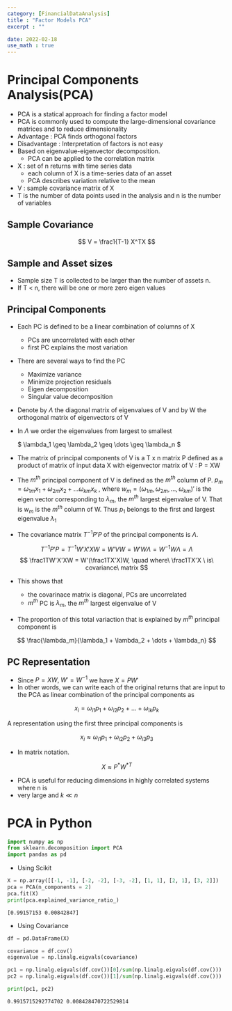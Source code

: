 ```yaml
---
category: [FinancialDataAnalysis]
title : "Factor Models PCA"
excerpt : ""

date: 2022-02-18
use_math : true
---
```


# __Principal Components Analysis(PCA)__

+ PCA is a statical approach for finding a factor model
+ PCA is commonly used to compute the large-dimensional covariance matrices and to reduce dimensionality
+ Advantage : PCA finds orthogonal factors
+ Disadvantage : Interpretation of factors is not easy
+ Based on eigenvalue-eigenvector decomposition.
    + PCA can be applied to the correlation matrix 
+ X : set of n returns with time series data
    + each column of X is a time-series data of an asset
    + PCA describes variation relative to the mean
+ V : sample covariance matrix of X
+ T is the number of data points used in the analysis and n is the number of variables

## __Sample Covariance__

$$
V = \frac1{T-1} X^TX
$$

## __Sample and Asset sizes__

+ Sample size T is collected to be larger than the number of assets n.
+ If T < n, there will be one or more zero eigen values

## __Principal Components__

+ Each PC is defined to be a linear combination of columns of X
    + PCs are uncorrelated with each other
    + first PC explains the most variation
+ There are several ways to find the PC
    + Maximize variance
    + Minimize projection residuals
    + Eigen decomposition
    + Singular value decomposition

+ Denote by $\Lambda$ the diagonal matrix of eigenvalues of V and by W the orthogonal matrix of eigenvectors of V
+ In $\Lambda$ we order the eigenvalues from largest to smallest
    
    $ \lambda_1 \geq \lambda_2 \geq \dots \geq \lambda_n $
+ The matrix of principal components of V is a T x n matrix P defined as a product of matrix of input data X with eigenvector matrix of V : P = XW

+ The $m^{th}$ principal component of V is defined as the $m^{th}$ column of P. 
$p_m = \omega_{1m}x_1 + \omega_{2m}x_2 + \dots \omega_{km}x_k$ ,
where $w_m = (\omega_{1m}, \omega_{2m}, \dots, \omega_{km})'$ is the eigen vector 
corresponding to $\lambda_m$, the  $m^{th}$ largest eigenvalue of V. 
That is $w_m$ is the  $m^{th}$ column of W. 
Thus $p_1$ belongs to the first and 
largest eigenvalue $\lambda_1$

+ The covariance matrix $T^{-1}P'P$ 
of the principal components is $\Lambda$.

$$
T^{-1}P'P = T^{-1}W'X'XW = W'VW = W'W\Lambda = W^{-1}W\Lambda = \Lambda
$$
$$
\frac1TW'X'XW = W'(\frac1TX'X)W, \quad where\ \frac1TX'X \ is\ covariance\ matrix  
$$

+ This shows that
    + the covarinace matrix is diagonal, PCs are uncorrelated
    + $m^{th}$ PC is $\lambda_m$, the $m^{th}$ largest eigenvalue of V 

+ The proportion of this total variaction that is explained by  $m^{th}$ principal component is

$$
\frac{\lambda_m}{\lambda_1 + \lambda_2 + \dots + \lambda_n}
$$

## __PC Representation__

+ Since $P = XW, \; W' = W^{-1}$ we have $X = PW'$
+ In other words, we can write each of the original returns that are input to the PCA as linear combination of the principal components as 

$$
x_i = \omega_{i1}p_1 + \omega_{i2}p_2 +\dots + \omega_{ik}p_k
$$

A representation using the first three principal components is 

$$
x_i  \approx \omega_{i1}p_1 + \omega_{i2}p_2 + \omega_{i3}p_3
$$

+ In matrix notation.

$$
X \approx P^*{W^*}^T
$$

+ PCA is useful for reducing dimensions in highly correlated systems where n is 
+ very large and $k \ll n$


# __PCA in Python__

```python
import numpy as np
from sklearn.decomposition import PCA
import pandas as pd
```

+ Using Scikit


```python
X = np.array([[-1, -1], [-2, -2], [-3, -2], [1, 1], [2, 1], [3, 2]])
pca = PCA(n_components = 2)
pca.fit(X)
print(pca.explained_variance_ratio_)

```

    [0.99157153 0.00842847]
    

+ Using Covariance 


```python
df = pd.DataFrame(X)

covariance = df.cov()
eigenvalue = np.linalg.eigvals(covariance)

pc1 = np.linalg.eigvals(df.cov())[0]/sum(np.linalg.eigvals(df.cov()))
pc2 = np.linalg.eigvals(df.cov())[1]/sum(np.linalg.eigvals(df.cov()))

print(pc1, pc2)
```

    0.9915715292774702 0.008428470722529814
    


